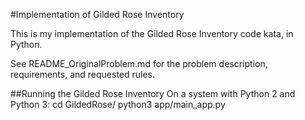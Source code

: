 #Implementation of Gilded Rose Inventory

This is my implementation of the Gilded Rose Inventory code kata, in Python.

See README_OriginalProblem.md for the problem description, requirements, and requested rules.


##Running the Gilded Rose Inventory
On a system with Python 2 and Python 3:
cd GildedRose/
python3 app/main_app.py